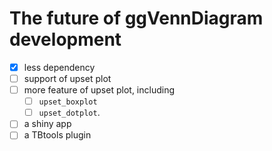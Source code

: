 # The future of ggVennDiagram development

- [x] less dependency
- [ ] support of upset plot
- [ ] more feature of upset plot, including 
  - [ ] `upset_boxplot`
  - [ ] `upset_dotplot`.
- [ ] a shiny app
- [ ] a TBtools plugin
